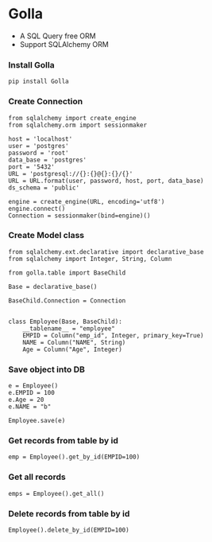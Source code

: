 # Golla


* A SQL Query free ORM
* Support SQLAlchemy ORM 


### Install Golla

    pip install Golla


### Create Connection 

```
from sqlalchemy import create_engine
from sqlalchemy.orm import sessionmaker

host = 'localhost'
user = 'postgres'
password = 'root'
data_base = 'postgres'
port = '5432'
URL = 'postgresql://{}:{}@{}:{}/{}'
URL = URL.format(user, password, host, port, data_base)
ds_schema = 'public'

engine = create_engine(URL, encoding='utf8')
engine.connect()
Connection = sessionmaker(bind=engine)()

```

### Create Model class

```
from sqlalchemy.ext.declarative import declarative_base
from sqlalchemy import Integer, String, Column

from golla.table import BaseChild

Base = declarative_base()

BaseChild.Connection = Connection


class Employee(Base, BaseChild):
    __tablename__ = "employee"
    EMPID = Column("emp_id", Integer, primary_key=True)
    NAME = Column("NAME", String)
    Age = Column("Age", Integer)

```


### Save object into DB

```
e = Employee()
e.EMPID = 100
e.Age = 20
e.NAME = "b"

Employee.save(e)

``` 

### Get records from table by id

```
emp = Employee().get_by_id(EMPID=100)
```

### Get all records 

```
emps = Employee().get_all()
```

### Delete records from table by id

```
Employee().delete_by_id(EMPID=100)
```
